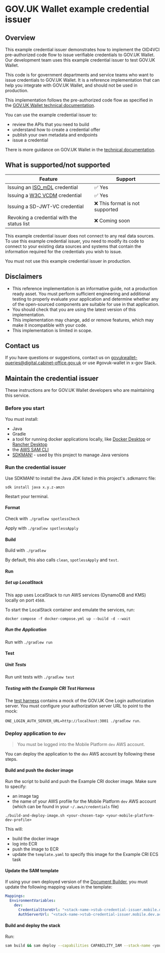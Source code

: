 # GOV.UK Wallet example credential issuer

## Overview

This example credential issuer demonstrates how to implement the OID4VCI pre-authorized code flow to issue verifiable credentials to GOV.UK Wallet. Our development team uses this example credential issuer to test GOV.UK Wallet.

This code is for government departments and service teams who want to issue credentials to GOV.UK Wallet. It is a reference implementation that can help you integrate with GOV.UK Wallet, and should not be used in production.

This implementation follows the pre-authorized code flow as specified in the [GOV.UK Wallet technical documentation](https://docs.wallet.service.gov.uk/).

You can use the example credential issuer to:

* review the APIs that you need to build
* understand how to create a credential offer
* publish your own metadata and endpoints
* issue a credential

There is more guidance on GOV.UK Wallet in the [technical documentation](https://docs.wallet.service.gov.uk/).

## What is supported/not supported

| Feature   | Support   |
|--------------|--------------|
| Issuing an [ISO_mDL](https://openid.net/specs/openid-4-verifiable-credential-issuance-1_0-ID2.html#section-1) credential   | ✅ Yes   |
| Issuing a [W3C VCDM](https://openid.net/specs/openid-4-verifiable-credential-issuance-1_0-ID2.html#section-1) credential   | ✅ Yes   |
| Issuing a SD-JWT-VC credential   | ❌ This format is not supported   |
| Revoking a credential with the status list   | ❌ Coming soon   |

This example credential issuer does not connect to any real data sources. To use this example credential issuer, you need to modify its code to connect to your existing data sources and systems that contain the information required for the credentials you wish to issue.

You must not use this example credential issuer in production.

## Disclaimers

* This reference implementation is an informative guide, not a production ready asset. You must perform sufficient engineering and additional testing to properly evaluate your application and determine whether any of the open-sourced components are suitable for use in that application.
* You should check that you are using the latest version of this implementation.
* This implementation may change, add or remove features, which may make it incompatible with your code.
* This implementation is limited in scope.

## Contact us

If you have questions or suggestions, contact us on [govukwallet-queries@digital.cabinet-office.gov.uk](mailto:govukwallet-queries@digital.cabinet-office.gov.uk) or use #govuk-wallet in x-gov Slack.

## Maintain the credential issuer

These instructions are for GOV.UK Wallet developers who are maintaining this service.

### Before you start

You must install:

* Java
* Gradle
* a tool for running docker applications locally, like [Docker Desktop](https://www.docker.com/products/docker-desktop/) or [Rancher Desktop](https://rancherdesktop.io/)
* the [AWS SAM CLI](https://docs.aws.amazon.com/serverless-application-model/latest/developerguide/install-sam-cli.html)
* [SDKMAN!](https://sdkman.io/install) - used by this project to manage Java versions

### Run the credential issuer

Use SDKMAN! to install the Java JDK listed in this project's .sdkmanrc file:

```
sdk install java x.y.z-amzn
```

Restart your terminal.

#### Format

Check with `./gradlew spotlessCheck`

Apply with `./gradlew spotlessApply`

#### Build

Build with `./gradlew`

By default, this also calls `clean`, `spotlessApply` and `test`.

#### Run

##### Set up LocalStack

This app uses LocalStack to run AWS services (DynamoDB and KMS) locally on port `4560`.

To start the LocalStack container and emulate the services, run:

```
docker compose -f docker-compose.yml up --build -d --wait
```

##### Run the Application

Run with `./gradlew run`

#### Test

##### Unit Tests

Run unit tests with `./gradlew test`

##### Testing with the Example CRI Test Harness

The [test harness](https://github.com/govuk-one-login/mobile-wallet-cri-test-harness) contains a mock of the GOV.UK One Login authorization server. You must configure your authorization server URL to point to the mock:

`ONE_LOGIN_AUTH_SERVER_URL=http://localhost:3001 ./gradlew run`.

### Deploy application to `dev`

> You must be logged into the Mobile Platform `dev` AWS account.

You can deploy the application to the `dev` AWS account by following these steps.

#### Build and push the docker image

Run the script to build and push the Example CRI docker image. Make sure to specify:

* an image tag
* the name of your AWS profile for the Mobile Platform `dev` AWS account (which can be found in your `~/.aws/credentials` file)

```shell
./build-and-deploy-image.sh <your-chosen-tag> <your-mobile-platform-dev-profile> 
```

This will:

* build the docker image
* log into ECR
* push the image to ECR
* update the `template.yaml` to specify this image for the Example CRI ECS task

#### Update the SAM template

If using your own deployed version of the [Document Builder](https://github.com/govuk-one-login/mobile-wallet-document-builder), you must update the following mapping values in the template:

```yaml
Mappings:
  EnvironmentVariables:
    dev:
      CredentialStoreUrl: "<stack-name->stub-credential-issuer.mobile.dev.account.gov.uk"
      AuthServerUrl: "<stack-name->stub-credential-issuer.mobile.dev.account.gov.uk"
```

#### Build and deploy the stack
Run:

```bash
sam build && sam deploy --capabilities CAPABILITY_IAM --stack-name <your_stack_name>
```
